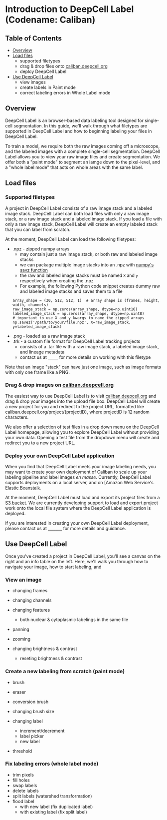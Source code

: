 # Introduction to DeepCell Label (Codename: Caliban)

## Table of Contents

* [Overview](#overview)
* [Load files](#load-files)
    * supported filetypes
    * drag & drop files onto [caliban.deepcell.org](caliban.deepcell.org)
    * deploy DeepCell Label
* [Use DeepCell Label](#use-deepcell-label)
    * view images
    * create labels in Paint mode
    * correct labeling errors in Whole Label mode

## Overview

DeepCell Label is an browser-based data labeling tool designed for single-cell segmentation. In this guide, we'll walk through what filetypes are supported in DeepCell Label and how to beginning labeling your files in DeepCell Label.

To train a model, we require both the raw images coming off a microscope, and the labeled images with a complete single-cell segmentation. DeepCell Label allows you to view your raw image files and create segmentation. We offer both a "paint mode" to segment an iamge down to the pixel-level, and a "whole label mode" that acts on whole areas with the same label.



## Load files

### Supported filetypes

A project in DeepCell Label consists of a raw image stack and a labeled image stack. DeepCell Label can both load files with only a raw image stack, or a raw image stack and a labeled image stack. If you load a file with only a raw image stack, DeepCell Label will create an empty labeled stack that you can label from scratch.

At the moment, DeepCell Label can load the following filetypes:
* .npz - zipped numpy arrays
    * may contain just a raw image stack, or both raw and labeled image stacks
    * we can package multiple image stacks into an .npz with [numpy's savz function](https://numpy.org/doc/stable/reference/generated/numpy.savez.html)
    * the raw and labeled image stacks must be named `X` and `y` respectively when creating the .npz
    * For example, the following Python code snippet creates dummy raw and labeled image stacks and saves them to a file
    ```
    array_shape = (30, 512, 512, 1)  # array shape is (frames, height, width, channels)
    raw_image_stack = np.zeros(array_shape, dtype=np.uint16)
    labeled_image_stack = np.zeros(array_shape, dtype=np.uint8)
    # important to use X and y kwargs to name the zipped arrays
    np.savez('/path/to/your/file.npz', X=raw_image_stack, y=labeled_image_stack)
    ```
* .png - loaded as a raw image stack
* .trk - a custom file format for DeepCell Label tracking projects
    * consists of a .tar file with a raw image stack, a labeled image stack, and lineage metadata
    * contact us at _____ for more details on working with this filetype

Note that an image "stack" can have just one image, such as image formats with only one frame like a PNG.

### Drag & drop images on [caliban.deepcell.org](caliban.deepcell.org)

The easiest way to use DeepCell Label is to visit [caliban.deepcell.org](caliban.deepcell.org) and drag & drop your images into the upload file box. DeepCell Label will create a new project for you and redirect to the project URL, formatted like caliban.deepcell.org/project/{projectID}, where projectID is 12 random characters.

We also offer a selection of test files in a drop down menu on the DeepCell Label homepage, allowing you to explore DeepCell Label without providing your own data. Opening a test file from the dropdown menu will create and redirect you to a new project URL.

### Deploy your own DeepCell Label application

When you find that DeepCell Label meets your image labeling needs, you may want to create your own deployment of Caliban to scale up your labeling pipeline and label images _en masse_. Currently, DeepCell Label supports deployments on a local server, and on [Amazon Web Service's [Elastic Beanstalk](https://aws.amazon.com/elasticbeanstalk/).

At the moment, DeepCell Label must load and export its project files from a [S3 bucket](https://aws.amazon.com/s3/). We are currently developing support to load and export project work onto the local file system where the DeepCell Label application is deployed.

If you are interested in creating your own DeepCell Label deployment, please contact us at _______ for more details and guidance.


## Use DeepCell Label

Once you've created a project in DeepCell Label, you'll see a canvas on the right and an info table on the left. Here, we'll walk you through how to navigate your image, how to start labeling, and 

### View an image

* changing frames
* changing channels
* changing features
    * both nuclear & cytoplasmic labelings in the same file

* panning
* zooming
* changing brightness & contrast
    * reseting brightness & contrast

### Create a new labeling from scratch (paint mode)


* brush
* eraser
* conversion brush

* changing brush size
* changing label
    * increment/decrement
    * label picker
    * new label

* threshold

### Fix labeling errors (whole label mode)

* trim pixels
* fill holes
* swap labels
* delete labels
* split labels (watershed transformation)
* flood label
    * with new label (fix duplicated label)
    * with existing label (fix split label)